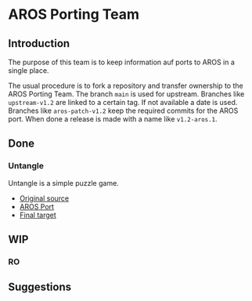 # AROS Porting Team

## Introduction

The purpose of this team is to keep information auf ports to AROS in a single place.

The usual procedure is to fork a repository and transfer ownership to the AROS Porting Team. The branch ```main``` is used for upstream. Branches like ```upstream-v1.2``` are linked to a certain tag. If not available a date is used. Branches like ```aros-patch-v1.2``` keep the required commits for the AROS port. When done a release is made with a name like ```v1.2-aros.1```.

## Done

### Untangle

Untangle is a simple puzzle game. 

* [Original source](https://github.com/grzegorz-kraszewski/untangle)
* [AROS Port](https://github.com/aros-porting-team/untangle-aros)
* [Final target](https://github.com/aros-development-team/ports/tree/master/game/untangle)

## WIP

### RO


## Suggestions


